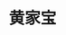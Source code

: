 ---
home: true
layout: Blog
icon: home
title: 黄家宝
heroImage: https://img-blog.csdnimg.cn/44a95ec3b0364ffd885d1997ddfbdeac.png
heroText: AI悦创
heroFullScreen: true
bgImage: https://img-blog.csdnimg.cn/30458f75cce14373b32b4f1a8c5f96c0.jpeg
tagline: “I love the people I photograph”——Bruce Gilden
---
